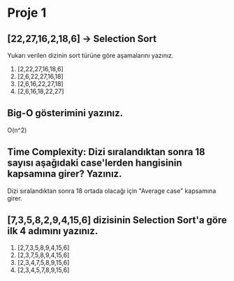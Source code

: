 # Proje 1

## [22,27,16,2,18,6] -> Selection Sort

Yukarı verilen dizinin sort türüne göre aşamalarını yazınız.

1. [2,22,27,16,18,6]
2. [2,6,22,27,16,18]
3. [2,6,16,22,27,18]
4. [2,6,16,18,22,27]

## Big-O gösterimini yazınız.

O(n^2)

## Time Complexity: Dizi sıralandıktan sonra 18 sayısı aşağıdaki case'lerden hangisinin kapsamına girer? Yazınız.


Dizi sıralandıktan sonra 18 ortada olacağı için "Average case" kapsamına girer.

## [7,3,5,8,2,9,4,15,6] dizisinin Selection Sort'a göre ilk 4 adımını yazınız.

1. [2,7,3,5,8,9,4,15,6]
2. [2,3,7,5,8,9,4,15,6]
3. [2,3,4,7,5,8,9,15,6]
4. [2,3,4,5,7,8,9,15,6]
